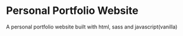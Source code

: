 # Personal Portfolio Website
 A personal portfolio website built with html, sass and javascript(vanilla)
